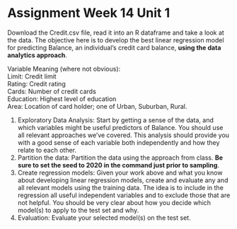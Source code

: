 # Assignment Week 14 Unit 1
Download the Credit.csv file, read it into an R dataframe and take a look at the data. The objective here is to develop the best linear regression model for predicting Balance, an individual’s credit card balance, **using the data analytics approach**.

Variable Meaning (where not obvious):<br>
Limit: Credit limit<br>
Rating: Credit rating<br>
Cards: Number of credit cards<br>
Education: Highest level of education<br>
Area: Location of card holder; one of Urban, Suburban, Rural.
1. Exploratory Data Analysis: Start by getting a sense of the data, and which variables might be useful predictors of Balance. You should use all relevant approaches we’ve covered. This analysis should provide you with a good sense of each variable both independently and how they relate to each other.
2. Partition the data: Partition the data using the approach from class. **Be sure to set the seed to 2020 in the command just prior to sampling**.
3. Create regression models: Given your work above and what you know about developing linear regression models, create and evaluate any and all relevant models using the training data. The idea is to include in the regression all useful independent variables and to exclude those that are not helpful. You should be very clear about how you decide which model(s) to apply to the test set and why.
4. Evaluation: Evaluate your selected model(s) on the test set.
